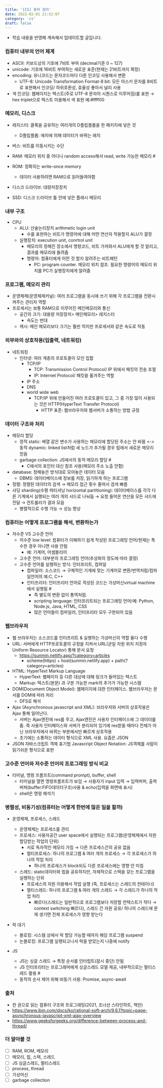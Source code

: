 ```yaml
---
title: '[CS] 용어 정리'
date: 2022-02-01 21:52:07
category: 'cs'
draft: false
---
```

- 학습 내용을 반영해 계속해서 업데이트할 글입니다.  

### 컴퓨터 내부의 언어 체계
- ASCII: 키보드상의 기호에 7비트 부여 (decimal기준 0 ~ 127) 
- unicode: 기호에 16비트 부여하는 새로운 표준(현재는 21비트까지 확장)
- encoding: 유니코드는 문자코드마다 다른 인코딩 사용해서 변환
  - UTF-8: Unicode Transformation Format-8 bit: 모든 아스키 문자를 8비트로 표현해서 인코딩/ 하위호환성, 효율성 좋아서 널리 사용
- 색 인코딩: 웹페이지는 텍스트(주로 UTF-8 문자의 시퀀스로 이루어짐)를 표현 → hex triplet으로 텍스트 이용해서 색 표현 예:#ffff00 

### 메모리, 디스크
- 레지스터: 클록을 공유하는 여러개의 D플립플롭을 한 패키지에 넣은 것
  - D플립플롭: 에지에 의해 데이터가 바뀌는 래치
 
- 버스: 비트를 이동시키는 수단
- RAM: 메모리 위치 중 어디나 random access해서 read, write 가능한 메모리 #
- ROM: 정확히는 write-once memory
  - 데이터 사용하려면 RAM으로 읽어들여야함

- 디스크 드라이브: 대량저장장치
- SSD: 디스크 드라이브 틀 안에 넣은 플래시 메모리

### 내부 구조
- CPU
  - ALU: 산술논리장치 arithmetic login unit
    - 수를 표현하는 비트가 명령어에 대해 어떤 연산자 적용할지 ALU가 결정
  - 실행장치: execution unit, conrtrol unit
    - 메모리의 정해진 장소에서 명령코드, 비트 가져와서 ALU에게 할 것 알리고, 결과를 메모리에 돌려줌
    - 명령어: 컴퓨터에게 어떤 것 할지 알려주는 비트패턴
      - PC: program counter. 메모리 위치 참조. 필요한 명령어의 메모리 위치를 PC가 실행장치에게 알려줌


### 프로그램, 메모리 관리
- 운영체제(운영체제커널): 여러 프로그램을 동시에 쓰기 위해 각 프로그램을 전환시켜주는 관리자 역할
- 프로세서는 보통 RAM으로 이루어진 메인메모리와 통신
  - 공간의 크기: 대용량 저장장치> 메인메모리> 레지스터
    - 속도는 반대
  - 캐시: 메인 메모리보다 크기는 훨씬 작지만 프로세서와 같은 속도로 작동

### 외부와의 상호작용(입출력, 네트워킹)
- 네트워킹
  - 인터넷: 여러 계층의 프로토콜이 모인 집합
    - TCP/IP
      - TCP: Transmission Control Protocol/ IP 위에서 패킷의 전송 조절
      - IP: Internet Protocol/ 패킷을 옮겨주는 역할
    - IP 주소
    - DNS 
    - world wide web
      - TCP/IP 위에 만들어진 여러 프로토콜이 있고, 그 중 가장 많이 사용되는 것은 HTTP(HyperText Transfer Protocol)
        - HTTP 표준: 웹브라우저와 웹서버가 소통하는 방법 규정

### 데이터 구조와 처리
- 메모리 할당
  - 정적 static: 배열 같은 변수가 사용하는 메모리에 할당된 주소는 안 바뀜 <-> 동적 dynamic: linked list처럼 새 노드가 추가될 경우 힙에서 새로운 메모리 얻음
  - garbage collection: JS에서의 동적 메모리 할당 #
    - C에서의 포인터 대신 참조 사용(메모리 주소 노출 안함) 
- database: 정해놓은 방식대로 모아놓은 데이터 모음
  - DBMS: 데이터베이스에 정보를 저장, 읽기하게 하는 프로그램
- 정렬: 정렬된 데이터의 검색 → 메모리 접근 횟수 줄여서 검색 빠름
- 샤딩 sharding(수평 파티셔닝 horizontal partitioning): 데이터베이스를 각각 다른 기계에서 실행되는 여러 개의 샤드로 나눠둠 → 요청 들어온 연산을 모든 샤드에 전달 → 컨트롤러가 결과 모음
  - 병렬적으로 수행 가능 → 성능 향상

### 컴퓨터는 어떻게 프로그램을 해석, 변환하는가
- 저수준 VS 고수준 언어
  - 저수준 low level: 컴퓨터가 이해하기 쉽게 작성된 프로그래밍 언어/현재는 특수한 경우 아니면 사용 안됨
    - 예: 기계어, 어셈블리어
  - 고수준 언어: 대부분의 프로그래밍 언어(추상화의 정도에 따라 결정)
  - 고수준 언어를 실행하는 방식: 인터프리트, 컴파일
    - 컴파일러: 소스코드 → 구체적인 기계에 맞는 기계어로 변환/번역처럼/컴파일언어의 예:C, C++
    - 인터프리터: 인터프리터 언어로 작성된 코드는 가상머신virtual machine에서 실행됨 #
      - 즉 별도의 변환 없이 통역처럼.
      - scripting language: 인터프리트되는 프로그래밍 언어/예: Python, Node.js, Java, HTML, CSS
      - 많은 언어들이 컴파일러, 인터프리터 모두 구현되어 있음

### 웹브라우저
- 웹 브라우저는 소스코드를 인터프리트 & 실행하는 가상머신의 역할 둘다 수행
- URL: 서버에게 HTTP프로토콜의 규정을 지켜서 URL(균일 자원 위치 지정자 Uniform Resource Locator) 통해 문서 요청
  - https://sunmin.netlify.app/?category=articles
    - scheme(https) + host(sunmin.netlify.app) + path(?category=articles)
- HTML: HyperText Markup Language
  - HyperText: 웹페이지 등 다른 대상에 대해 링크가 들어있는 텍스트
  - Markup: 텍스트(본문) 과 구분 가능한 mark의 추가가 가능한 시스템
- DOM(Document Object Model): 웹페이지에 대한 인터페이스. 웹브라우저는 문서를 DOM에 따라 처리
  - DFS로 해석
- Ajax (Asynchronous javascript and XML): 브라우저와 서버의 상호작용은 Ajax 통해 일어난다.
  - 서버는 Ajax엔진에 res를 주고, Ajax엔진은 사용자 인터페이스에 그 데이터를 줌. 즉 사용자 인터페이스와 서버가 분리되어 있기에 res받을 때마다 전체가 아닌 브라우저에서 바뀌는 부분에서만 빠르게 상호작용
  - 초기에는 소통하는 데이터 형식으로 XML 사용. 요즘은 JSON
- JSON 자바스크립트 객체 표기법 Javascript Object Notation: JS객체를 사람이 읽기쉬운 형식으로 표현

### 고수준 언어와 저수준 언어의 프로그래밍 방식 비교
- 터미널, 명령 프롬프트(command prompt), buffer, shell
  - 터미널을 열면 명령프롬프트가 보임 → 사용자가 input 입력 → 입력버퍼, 출력버퍼(buffer:FIFO데이터구조)사용 & echo(입력을 화면에 표시) 
  - shell은 명령 해석기

### 병렬성, 비동기성(컴퓨터는 어떻게 한번에 많은 일을 할까)
- 운영체제, 프로세스, 스레드
  - 운영체제는 프로세스를 관리
  - 프로세스: 사용자공간 user space에서 실행되는 프로그램(운영체제에서 자원 할당받는 작업의 단위)
    - 서로 독자적인 메모리 가짐 → 다른 프로세스간의 공유 없음
    - 멀티프로세스: 하나의 프로그램 & 여러 개의 프로세스 → 각 프로세스가 하나의 작업 처리
      - 하나의 프로세스가 block되도 다른 프로세스에는 영향 안 미침
  - 스레드: static데이터와 힙을 공유하지만, 자체적으로 스택을 갖는 프로그램을 실행하는 단위
    - 프로세스의 자원 이용해서 작업 실행 (즉, 프로세스는 스레드의 컨테이너)
    - 멀티스레드: 하나의 프로그램 & 여러 개의 스레드 → 각 스레드가 하나의 작업 처리
      - 빠르다(스레드는 일반적으로 프로그램보다 저장할 컨텍스트가 작다 → context switching 빠르다), 스레드 간 자원 공유/ 하나의 스레드에 문제 생기면 전체 프로세스가 영향 받는다

- 락 대기
  - 블로킹: 시스템 상에서 락 할당 가능할 때까지 해당 프로그램 suspend
  - 논블로킹: 프로그램 실행되고나서 락을 받았는지 나중에 notify

- JS
  - JS는 싱글 스레드 → 특정 순서를 인터럽트(잠시 중단) 안됨
  - JS 인터프리터는 프로그래머에게 싱글스레드 모델 제공, 내부적으로는 멀티스레드 활용 #
  - 동작의 순서 제어 위해 비동기 사용: Promise, async-await



### 출처
- 한 권으로 읽는 컴퓨터 구조와 프로그래밍(2021, 조너선 스타인하트, 책만)
- https://www.ibm.com/docs/ko/rational-soft-arch/9.6.1?topic=page-asynchronous-javascript-xml-ajax-overview
- https://www.geeksforgeeks.org/difference-between-process-and-thread/

### 더 알아볼 것

- [ ] RAM, ROM, 메모리
- [ ] 메모리, 힙, 스택, 스레드
- [ ] JS 싱글스레드, 멀티스레드
- [ ] process, thread
- [ ] 가상머신
- [ ] garbage collection
